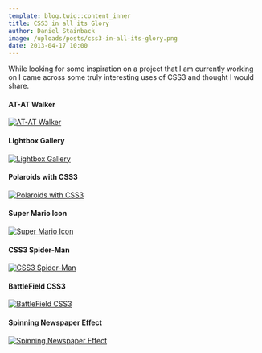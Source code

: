```yaml
---
template: blog.twig::content_inner
title: CSS3 in all its Glory
author: Daniel Stainback
image: /uploads/posts/css3-in-all-its-glory.png
date: 2013-04-17 10:00
---
```

<!--excerpt-->
While looking for some inspiration on a project that I am currently working on I came across some truly interesting uses of CSS3 and thought I would share.
<!--endexcerpt-->

#### AT-AT Walker
[![AT-AT Walker](/uploads/posts/css3-in-all-its-glory/at_atwalker.jpg)](http://anthonycalzadilla.com/css3-ATAT/index-bones.html)

#### Lightbox Gallery
[![Lightbox Gallery](/uploads/posts/css3-in-all-its-glory/lightbox_gallery.jpg)](http://demo.tutorialzine.com/2009/11/hovering-gallery-css3-jquery/demo.php)

#### Polaroids with CSS3
[![Polaroids with CSS3](/uploads/posts/css3-in-all-its-glory/polaroids_with_css3.jpg)](http://www.zurb.com/playground/css3-polaroids)

#### Super Mario Icon
[![Super Mario Icon](/uploads/posts/css3-in-all-its-glory/supermarioicon.jpg)](http://cordobo.com/wp-content/uploads/pure-css-animated-3d-super-mario)

#### CSS3 Spider-Man
[![CSS3 Spider-Man](/uploads/posts/css3-in-all-its-glory/css3spider_man.jpg)](http://www.optimum7.com/css3-man/animation.html)

#### BattleField CSS3
[![BattleField CSS3](/uploads/posts/css3-in-all-its-glory/battlefield_css3.jpg)](https://developer.mozilla.org/en-US/demos/detail/battlefield-css3/launch)

#### Spinning Newspaper Effect
[![Spinning Newspaper Effect](/uploads/posts/css3-in-all-its-glory/newspaper.jpg)](http://demo.tutorialzine.com/2011/07/spinning-newspaper-effect-css3)